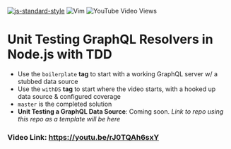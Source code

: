 [![js-standard-style](https://img.shields.io/badge/code%20style-standard-brightgreen.svg)](http://standardjs.com)
![Vim](https://img.shields.io/badge/editor-Vim-green?logo=vim&style=plastic)
![YouTube Video Views](https://img.shields.io/youtube/views/rJ0TQAh6sxY?style=social)
# Unit Testing GraphQL Resolvers in Node.js with TDD

- Use the `boilerplate` **tag** to start with a working GraphQL server w/ a stubbed data source
- Use the `withDS` **tag** to start where the video starts, with a hooked up data source & configured coverage
- `master` is the completed solution
- **Unit Testing a GraphQL Data Source**: Coming soon. _Link to repo using this repo as a template will be here_

### Video Link: https://youtu.be/rJ0TQAh6sxY
